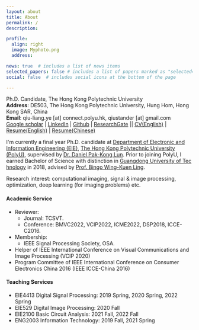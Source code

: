 ```yaml
---
layout: about
title: About
permalink: /
description: 

profile:
  align: right
  image: Myphoto.png
  address: 

news: true  # includes a list of news items
selected_papers: false # includes a list of papers marked as "selected={true}"
social: false  # includes social icons at the bottom of the page

---
```


Ph.D. Candidate, The Hong Kong Polytechnic University<br>
**Address**: DE503, The Hong Kong Polytechnic University, Hung Hom, Hong Kong SAR, China<br>
**Email**: qiu-liang.ye [at] connect.polyu.hk, qiustander [at] gmail.com<br>
[Google scholar](https://scholar.google.com/citations?user=DnMHi80AAAAJ&hl=en&oi=ao) | [LinkedIn](https://www.linkedin.com/in/qiuliang-ye-440b85127/) | [Github](https://github.com/Qiustander) | [ResearchGate](https://www.researchgate.net/profile/Qiuliang-Ye) || [CV(English)](http://qiuliang.site/assets/files/../../../../../assets/files/Curriculum_Vitae.pdf) | [Resume(English)](http://qiuliang.site/assets/files/../../../../../assets/files/Resume_English.pdf) | [Resume(Chinese)](https://qiuliang.site/assets/files/../../../../../assets/files/Resume_Chinese.pdf)

I'm currently a final year Ph.D. candidate at [Department of Electronic and Information Engineering (EIE)](https://www.polyu.edu.hk/eie/), [The Hong Kong Polytechnic University (PolyU)](https://www.polyu.edu.hk/), supervised by [Dr. Daniel Pak-Kong Lun](https://staff.eie.polyu.edu.hk/enpklun/).  Prior to joining PolyU, I earned Bachelor of Science with distinction in [Guangdong University of Tec	hnology](https://english.gdut.edu.cn/) in 2018, advised by [Prof. Bingo Wing-Kuen Ling](https://wkling.gdut.edu.cn/).

Research interest: computational imaging, signal & image processing, optimization, deep learning (for imaging problems) etc.


#### Academic Service

- Reviewer: 
	- Journal: TCSVT.
	- Conference: BMVC2022, VCIP2022, ICME2022, DSP2018, ICCE-C2016.
- Membership: 
  - IEEE Signal Processing Society, OSA.
- Helper of IEEE International Conference on Visual Communications and Image Processing (VCIP 2020)
- Program Committee of IEEE International Conference on Consumer Electronics China 2016 (IEEE ICCE-China 2016)

#### Teaching Services

- EIE4413 Digital Signal Processing: 2019 Spring, 2020 Spring, 2022 Spring
- EIE529 Digital Image Processing: 2020 Fall
- EIE2100 Basic Circuit Analysis: 2021 Fall, 2022 Fall
- ENG2003 Information Technology: 2019 Fall, 2021 Spring

